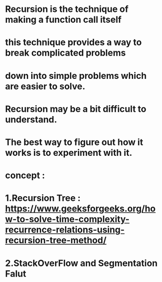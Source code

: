 # Recursion is the technique of making a function call itself

# this technique provides a way to break complicated problems 
# down into simple problems which are easier to solve. 
# Recursion may be a bit difficult to understand. 
# The best way to figure out how it works is to experiment with it.

# concept : 
# 1.Recursion Tree : https://www.geeksforgeeks.org/how-to-solve-time-complexity-recurrence-relations-using-recursion-tree-method/
# 2.StackOverFlow and Segmentation Falut
